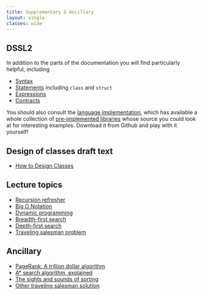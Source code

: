 ```yaml
---
title: Supplementary & Ancillary
layout: single
classes: wide
---
```


## DSSL2

In addition to the parts of the documentation you will find
particularly helpful, including

- [Syntax](https://docs.racket-lang.org/dssl2/Lexical_syntax.html)
- [Statements](https://docs.racket-lang.org/dssl2/stm-forms.html) including `class` and `struct`
- [Expressions](https://docs.racket-lang.org/dssl2/exp-forms.html)
- [Contracts](https://docs.racket-lang.org/dssl2/Contracts.html)

You should also consult the [language
implementation](https://github.com/tov/dssl2/), which has available a
whole collection of [pre-implemented
libraries](https://github.com/tov/dssl2/tree/main/lib) whose source
you could look at for interesting examples. Download it from Github
and play with it yourself!

## Design of classes draft text

- [How to Design Classes](https://felleisen.org/matthias/HtDC/htdc.pdf)


## Lecture topics

- [Recursion refresher](https://www.youtube.com/watch?v=ngCos392W4w)
- [Big O Notation](https://www.youtube.com/watch?v=Q_1M2JaijjQ)
- [Dynamic programming](https://www.youtube.com/watch?v=aPQY__2H3tE)
- [Breadth-first search](https://www.youtube.com/watch?v=xlVX7dXLS64)
- [Depth-first search](https://www.youtube.com/watch?v=PMMc4VsIacU)
- [Traveling salesman problem](https://www.youtube.com/watch?v=GiDsjIBOVoA)

## Ancillary

- [PageRank: A trillion dollar algorithm](https://www.youtube.com/watch?v=JGQe4kiPnrU)
- [A* search algorithm, explained](https://www.youtube.com/watch?v=A60q6dcoCjw)
- [The sights and sounds of sorting](https://www.youtube.com/watch?v=xoR-1KwQh2k)
- [Other traveling salesman solution](https://xkcd.com/399/)


